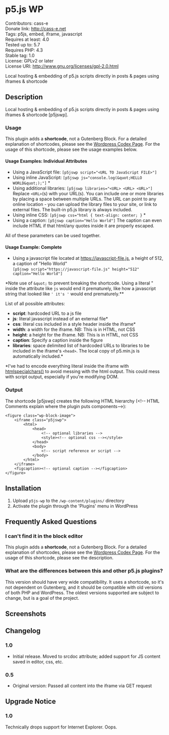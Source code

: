 # p5.js WP
Contributors: cass-e<br>
Donate link: http://cass-e.net<br>
Tags: p5js, embed, iframe, javascript<br>
Requires at least: 4.0<br>
Tested up to: 5.7<br>
Requires PHP: 4.3<br>
Stable tag: 1.0<br>
License: GPLv2 or later<br>
License URI: http://www.gnu.org/licenses/gpl-2.0.html
 
Local hosting & embedding of p5.js scripts directly in posts & pages using iframes & shortcode
 
## Description

Local hosting & embedding of p5.js scripts directly in posts & pages using iframes & shortcode [p5jswp].

### Usage

This plugin adds a **shortcode**, not a Gutenberg Block. For a detailed explanation of shortcodes, please see the [Wordpress Codex Page](https://codex.wordpress.org/Shortcode). For the usage of this shortcode, please see the usage examples below.

#### Usage Examples: Individual Attributes

* Using a JavaScript file: `[p5jswp script="<URL TO JavaScript FILE>"]`
* Using inline JavaScript: `[p5jswp js="console.log(&quot;HELLO WORLD&quot;);"]` \*
* Using additional libraries: `[p5jswp libraries="<URL> <URL> <URL>"]` Replace `<URL>`(s) with your URL(s). You can include one or more libraries by placing a space between multiple URLs. The URL can point to any online location - you can upload the library files to your site, or link to external files. The built-in p5.js library is always included.
* Using inline CSS: `[p5jswp css="html { text-align: center; }` \*
* Using a caption: `[p5jswp caption="Hello World"]` The caption can even include HTML if that html/any quotes inside it are properly escaped.

All of these parameters can be used together.

#### Usage Example: Complete

* Using a javascript file located at https://javascript-file.js, a height of 512, a caption of "Hello World" 
<br>`[p5jswp script="https://javascript-file.js" height="512" caption="Hello World"]`

\*Note use of `&quot;` to prevent breaking the shortcode. Using a literal " inside the attribute like `js` would end it prematurely, like how a javascript string that looked like `' it's '` would end prematurely.**

List of all possible attributes:
* **script**: hardcoded URL to a js file
* **js**: literal javascript instead of an external file\*
* **css**: literal css included in a style header inside the iframe\*
* **width**: a width for the iframe. NB: This is in HTML, not CSS
* **height**: a height for the iframe. NB: This is in HTML, not CSS
* **caption**: Specify a caption inside the figure
* **libraries**: space delimited list of hardcoded URLs to libraries to be included in the iframe's `<head>`. The local copy of p5.min.js is automatically included.\*

\*I've had to encode everything literal inside the iframe with [htmlspecialchars()](https://www.php.net/manual/en/function.htmlspecialchars.php) to avoid messing with the html output. This could mess with script output, especially if you're modifying DOM.

### Output

The shortcode [p5jswp] creates the following HTML hierarchy (\<!-- HTML Comments explain where the plugin puts components-->):
```
<figure class="wp-block-image">
    <iframe class="p5jswp">
        <html>
            <head>
                <!-- optional libraries -->
                <style><!-- optional css --></style>
            </head>
            <body>
                <!-- script reference or script -->
            </body>
        </html>
    </iframe>
    <figcaption><!-- optional caption --></figcaption>
</figure>
```

## Installation
 
1. Upload `p5js-wp` to the `/wp-content/plugins/` directory
1. Activate the plugin through the 'Plugins' menu in WordPress
 
## Frequently Asked Questions
 
### I can't find it in the block editor

This plugin adds a **shortcode**, not a Gutenberg Block. For a detailed explanation of shortcodes, please see the [Wordpress Codex Page](https://codex.wordpress.org/Shortcode). For the usage of this shortcode, please see the description.

### What are the differences between this and other p5.js plugins?
 
This version should have very wide compatibility. It uses a shortcode, so it's not dependent on Gutenberg, and it should be compatible with old versions of both PHP and WordPress. The oldest versions supported are subject to change, but is a goal of the project.
 
## Screenshots
 
## Changelog
 
### 1.0
* Initial release. Moved to srcdoc attribute; added support for JS content saved in editor, css, etc.
 
### 0.5
* Original version: Passed all content into the iframe via GET request
 
## Upgrade Notice
 
### 1.0
Technically drops support for Internet Explorer. Oops.